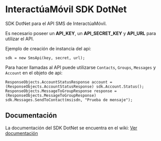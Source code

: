 InteractúaMóvil SDK DotNet
==========================

SDK DotNet para el API SMS de InteractúaMóvil.

Es necesario poseer un **API_KEY**, un **API_SECRET_KEY** y **API_URL**
para utilizar el API.

Ejemplo de creación de instancia del api:
       
    sdk = new SmsApi(key, secret, url);

Para hacer llamadas al API puede utilizarse `Contacts`, `Groups`, `Messages` y
`Account` en el objeto de api:

	ResponseObjects.AccountStatusResponse account = (ResponseObjects.AccountStatusResponse) sdk.Account.Status();
	ResponseObjects.MessageToGroupResponse response = (ResponseObjects.MessageToGroupResponse) sdk.Messages.SendToContact(msisdn, "Prueba de mensaje");

Documentación
-------------

La documentación del SDK DotNet se encuentra en el wiki: [Ver documentación](https://github.com/interactuamovil/im-contactosms-sdk-dotnet/wiki)